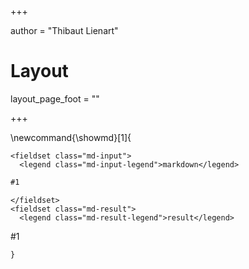 +++


author = "Thibaut Lienart"

# Layout
layout_page_foot = ""


+++

\newcommand{\showmd}[1]{
  ~~~
  <fieldset class="md-input">
    <legend class="md-input-legend">markdown</legend>
  ~~~
  `````markdown
  #1
  `````
  ~~~
  </fieldset>
  <fieldset class="md-result">
    <legend class="md-result-legend">result</legend>
  ~~~

  #1

  ~~~</fieldset>~~~
}
